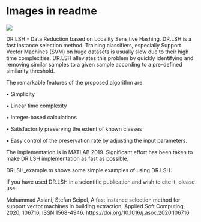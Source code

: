 # Images in readme

![](images/DRLSH_original.jpg)

DR.LSH - Data Reduction based on Locality Sensitive Hashing. DR.LSH is a fast instance selection method. Training classifiers, especially Support Vector Machines (SVM) on huge datasets is usually slow due to their high time complexities. 
DR.LSH alleviates this problem by quickly identifying and removing similar samples to a given sample according to a pre-defined similarity threshold.

The remarkable features of the proposed algorithm are:

• Simplicity

• Linear time complexity

• Integer-based calculations

• Satisfactorily preserving the extent of known classes

• Easy control of the preservation rate by adjusting the input parameters.

The implementation is in MATLAB 2019. Significant effort has been taken to make DR.LSH implementation as fast as possible. 

DRLSH_example.m shows some simple examples of using DR.LSH.  

If you have used DR.LSH in a scientific publication and wish to cite it, please use: 

Mohammad Aslani, Stefan Seipel, A fast instance selection method for support vector machines in building extraction, Applied Soft Computing, 2020, 106716, ISSN 1568-4946.
https://doi.org/10.1016/j.asoc.2020.106716
